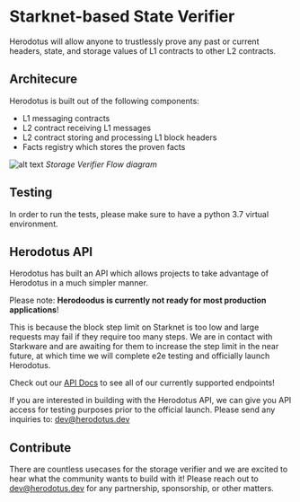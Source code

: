 # Starknet-based State Verifier

Herodotus will allow anyone to trustlessly prove any past or current headers, state, and storage values of L1 contracts to other L2 contracts.

## Architecure

Herodotus is built out of the following components:

- L1 messaging contracts
- L2 contract receiving L1 messages
- L2 contract storing and processing L1 block headers
- Facts registry which stores the proven facts

![alt text](https://github.com/marcellobardus/starknet-l2-storage-verifier/blob/master/.github/storage-verifier.png?raw=true)
_Storage Verifier Flow diagram_

## Testing

In order to run the tests, please make sure to have a python 3.7 virtual environment.

## Herodotus API

Herodotus has built an API which allows projects to take advantage of Herodotus in a much simpler manner.

Please note: **Herodoodus is currently not ready for most production applications**!

This is because the block step limit on Starknet is too low and large requests may fail if they require too many steps. We are in contact with Starkware and are awaiting for them to increase the step limit in the near future, at which time we will complete e2e testing and officially launch Herodotus.

Check out our [API Docs](https://docs.herodotus.dev) to see all of our currently supported endpoints!

If you are interested in building with the Herodotus API, we can give you API access for testing purposes prior to the official launch. Please send any inquiries to: <dev@herodotus.dev>

## Contribute

There are countless usecases for the storage verifier and we are excited to hear what the community wants to build with it! Please reach out to <dev@herodotus.dev> for any partnership, sponsorship, or other matters.
